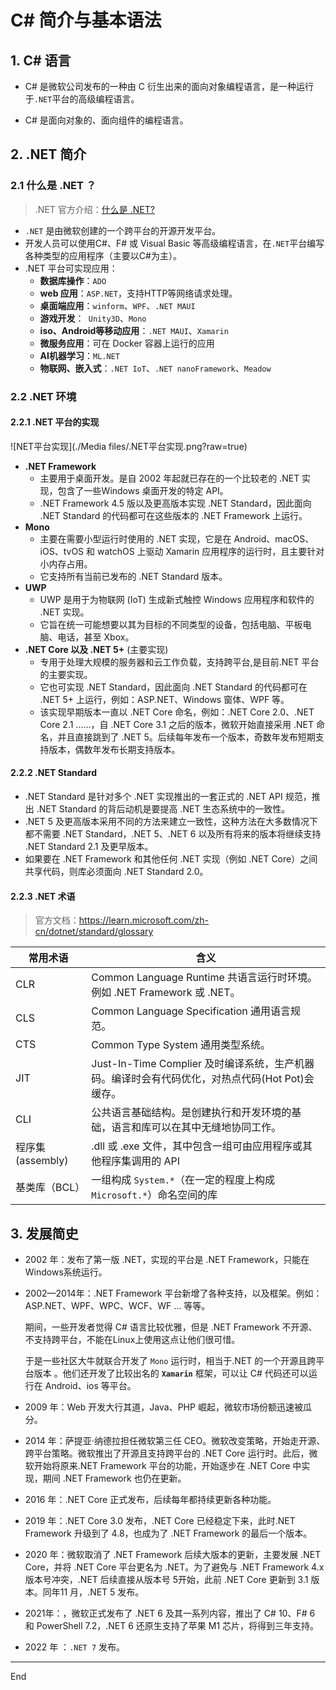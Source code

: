 # C# 简介与基本语法

## 1. C# 语言

* C# 是微软公司发布的一种由 C 衍生出来的面向对象编程语言，是一种运行于`.NET`平台的高级编程语言。

* C# 是面向对象的、面向组件的编程语言。

## 2. .NET 简介

### 2.1 什么是 .NET ？

> .NET 官方介绍：[什么是 .NET?](https://dotnet.microsoft.com/zh-cn/learn/dotnet/what-is-dotnet)

* `.NET` 是由微软创建的一个跨平台的开源开发平台。
* 开发人员可以使用C#、F# 或 Visual Basic 等高级编程语言，在`.NET`平台编写各种类型的应用程序（主要以C#为主）。
* .NET 平台可实现应用：
    * **数据库操作**：`ADO`
    * **web 应用**：`ASP.NET`，支持HTTP等网络请求处理。
    * **桌面端应用**：`winform`、`WPF`、`.NET MAUI`
    * **游戏开发**：` Unity3D`、`Mono`
    * **iso、Android等移动应用**：`.NET MAUI`、`Xamarin`
    * **微服务应用**：可在 Docker 容器上运行的应用
    * **AI机器学习**：`ML.NET`
    * **物联网、嵌入式**：`.NET IoT`、`.NET nanoFramework`、`Meadow`


### 2.2 .NET 环境

#### 2.2.1 .NET 平台的实现

![NET平台实现](./Media files/.NET平台实现.png?raw=true)

* **.NET Framework**
    * 主要用于桌面开发。是自 2002 年起就已存在的一个比较老的 .NET 实现，包含了一些Windows 桌面开发的特定 API。
    * .NET Framework 4.5 版以及更高版本实现 .NET Standard，因此面向 .NET Standard 的代码都可在这些版本的 .NET Framework 上运行。
* **Mono**
    * 主要在需要小型运行时使用的 .NET 实现，它是在 Android、macOS、iOS、tvOS 和 watchOS 上驱动 Xamarin 应用程序的运行时，且主要针对小内存占用。
    * 它支持所有当前已发布的 .NET Standard 版本。
* **UWP**
    * UWP 是用于为物联网 (IoT) 生成新式触控 Windows 应用程序和软件的 .NET 实现。
    * 它旨在统一可能想要以其为目标的不同类型的设备，包括电脑、平板电脑、电话，甚至 Xbox。
* **.NET Core 以及 .NET 5+** (主要实现)
    * 专用于处理大规模的服务器和云工作负载，支持跨平台,是目前.NET 平台的主要实现。
    * 它也可实现 .NET Standard，因此面向 .NET Standard 的代码都可在 .NET 5+ 上运行，例如：ASP.NET、Windows 窗体、WPF 等。
    * 该实现早期版本一直以 .NET Core 命名，例如：.NET Core 2.0、.NET Core 2.1 ......，自 .NET Core 3.1 之后的版本，微软开始直接采用 .NET 命名，并且直接跳到了 .NET 5。后续每年发布一个版本，奇数年发布短期支持版本，偶数年发布长期支持版本。

#### 2.2.2 .NET Standard

* .NET Standard 是针对多个 .NET 实现推出的一套正式的 .NET API 规范，推出 .NET Standard 的背后动机是要提高 .NET 生态系统中的一致性。
* .NET 5 及更高版本采用不同的方法来建立一致性，这种方法在大多数情况下都不需要 .NET Standard，.NET 5、.NET 6 以及所有将来的版本将继续支持 .NET Standard 2.1 及更早版本。
* 如果要在 .NET Framework 和其他任何 .NET 实现（例如 .NET Core）之间共享代码，则库必须面向 .NET Standard 2.0。

#### 2.2.3 .NET 术语

> 官方文档：https://learn.microsoft.com/zh-cn/dotnet/standard/glossary

| 常用术语          | 含义                                                         |
| ----------------- | ------------------------------------------------------------ |
| CLR               | Common Language Runtime 共语言运行时环境。例如 .NET Framework 或 .NET。 |
| CLS               | Common Language Specification 通用语言规范。                 |
| CTS               | Common Type System 通用类型系统。                            |
| JIT               | Just-In-Time Complier 及时编译系统，生产机器码。编译时会有代码优化，对热点代码(Hot Pot)会缓存。 |
| CLI               | 公共语言基础结构。是创建执行和开发环境的基础，语言和库可以在其中无缝地协同工作。 |
| 程序集 (assembly) | .dll 或 .exe 文件，其中包含一组可由应用程序或其他程序集调用的 API |
| 基类库（BCL）     | 一组构成 `System.*`（在一定的程度上构成 `Microsoft.*`）命名空间的库 |

## 3. 发展简史

* 2002 年：发布了第一版 .NET，实现的平台是 .NET Framework，只能在Windows系统运行。

* 2002—2014年：.NET Framework 平台新增了各种支持，以及框架。例如：ASP.NET、WPF、WPC、WCF、WF ... 等等。

    期间，一些开发者觉得 C# 语言比较优雅，但是 .NET Framework 不开源、不支持跨平台，不能在Linux上使用这点让他们很可惜。

    于是一些社区大牛就联合开发了 `Mono` 运行时，相当于.NET 的一个开源且跨平台版本 。他们还开发了比较出名的 **`Xamarin`** 框架，可以让 C# 代码还可以运行在 Android、ios 等平台。 

* 2009 年：Web 开发大行其道，Java、PHP 崛起，微软市场份额迅速被瓜分。

* 2014 年：萨提亚·纳德拉担任微软第三任 CEO。微软改变策略，开始走开源、跨平台策略。微软推出了开源且支持跨平台的 .NET Core 运行时。此后，微软开始将原来.NET Framework 平台的功能，开始逐步在  .NET Core 中实现，期间 .NET Framework 也仍在更新。

* 2016 年：.NET Core 正式发布，后续每年都持续更新各种功能。

* 2019 年：.NET Core 3.0 发布，.NET Core 已经稳定下来，此时.NET Framework 升级到了 4.8，也成为了 .NET Framework 的最后一个版本。

* 2020 年：微软取消了 .NET Framework 后续大版本的更新，主要发展 .NET Core，并将 .NET Core 平台更名为 .NET。为了避免与 .NET Framework 4.x 版本号冲突，.NET 后续直接从版本号 5开始，此前 .NET Core 更新到 3.1 版本。同年11 月，.NET 5 发布。

* 2021年：，微软正式发布了 .NET 6 及其一系列内容，推出了 C# 10、F# 6 和 PowerShell 7.2，.NET 6 还原生支持了苹果 M1 芯片，将得到三年支持。

* 2022 年 ：`.NET 7` 发布。

****

End

